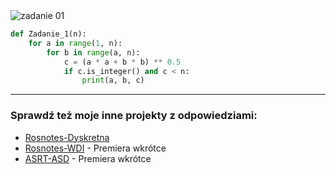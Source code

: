 <picture>
  <source srcset="../../srt/zbior_zadan/01.png" media="(prefers-color-scheme: light)">
  <source srcset="../../srt/zbior_zadan/black_01.png" media="(prefers-color-scheme: dark)">
  <img src="../../srt/zbior_zadan/black_01.png" alt="zadanie 01">
</picture>


```python
def Zadanie_1(n):
    for a in range(1, n):
        for b in range(a, n):
            c = (a * a + b * b) ** 0.5
            if c.is_integer() and c < n:
                print(a, b, c)

```

---
### Sprawdź też moje inne projekty z odpowiedziami:
- [Rosnotes-Dyskretna](https://github.com/kamilGie/Rosnotes-Dyskretna)
- [Rosnotes-WDI](https://github.com/kamilGie/Rosnotes-WDI) - Premiera wkrótce
- [ASRT-ASD](https://github.com/kamilGie/Rosnotes-Dyskretna) - Premiera wkrótce
